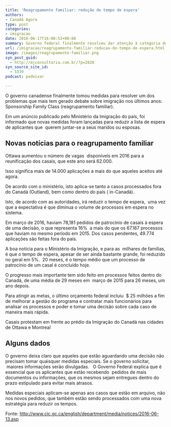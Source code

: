 ```yaml
---
title: 'Reagrupamento familiar: redução do tempo de espera'
authors:
- Canadá Agora
type: post
categories:
- imigracao
date: 2016-06-17T16:00:53+00:00
summary: Governo federal finalmente resolveu dar atenção à categoria de imigração do reagrupamento familiar.
url: /imigracao/reagrupamento-familiar-reducao-do-tempo-de-espera.html
image: /images/reagrupamento-familiar.png
syn_post_guid:
  - http://mjconsultoria.com.br/?p=2828
syn_source_site_id:
  - 5339
podcast: podeixar

---
```

O governo canadense finalmente tomou medidas para resolver um dos problemas que mais tem gerado debate sobre imigração nos últimos anos: Sponsorship Family Class (reagrupamento familiar).

Em um anúncio publicado pelo Ministério da Imigração do país, foi informado que novas medidas foram lançadas para reduzir a lista de espera de aplicantes que  querem juntar-se a seus maridos ou esposas.

## Novas notícias para o reagrupamento familiar

Ottawa aumentou o número de vagas  disponíveis em 2016 para a reunificação dos casais, que este ano será 62.000.

Isso significa mais de 14.000 aplicações a mais do que aqueles aceitos até agora.

De acordo com o ministério, isto aplica-se tanto a casos processados fora do Canadá (Outland), bem como dentro do país ( in-Canadá).

Isto, de acordo com as autoridades, irá reduzir o tempo de espera,  uma vez que a expectativa é que diminua o volume de processos em espera no sistema.

Em março de 2016, haviam 78,181 pedidos de patrocínio de casais à espera de uma decisão, o que representa 16%  a mais do que os 67.187 processos que haviam no mesmo período em 2015. Dos casos pendentes, 49.774 aplicações são feitas fora do país.

A boa notícia para o Ministério da Imigração, e para as  milhares de famílias, é que o tempo de espera, apesar de ser ainda bastante grande, foi reduzido no geral em 5%.  20 meses, é o tempo médio que um processo de patrocínio de um casal é concluído hoje.

O progresso mais importante tem sido feito em processos feitos dentro do Canadá, de uma média de 29 meses em  março de 2015 para 26 meses, um ano depois.

Para atingir as metas, o último orçamento federal incluiu  $ 25 milhões a fim de melhorar a gestão do programa e contratar mais funcionários para analisar os processos e poder e tomar uma decisão sobre cada caso de maneira mais rápida.

Casais protestam em frente ao prédio da Imigração do Canadá nas cidades de Ottawa e Montreal

## Alguns dados

O governo deixa claro que aqueles que estão aguardando uma decisão não precisam tomar quaisquer medidas especiais. Se o governo solicitar,  maiores informações serão divulgadas.   O Governo Federal explica que é essencial que os aplicantes que estão recebendo  pedidos de mais documentos ou informações, que os mesmos sejam entregues dentro do prazo estipulado para evitar mais atrasos.

Medidas especiais aplicam-se apenas aos casos que estão em arquivo, não nos novos pedidos, que também estão sendo processados com uma nova estratégia para reduzir os tempos.

Fonte: <a href="http://www.cic.gc.ca/english/department/media/notices/2016-06-13.asp" target="_blank" rel="noopener noreferrer">http://www.cic.gc.ca/english/department/media/notices/2016-06-13.asp</a>